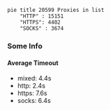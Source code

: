 
```mermaid
pie title 20599 Proxies in list
    "HTTP" : 15151
    "HTTPS": 4402
    "SOCKS" : 3674
```

### Some Info
#### Average Timeout

- mixed: 4.4s
- http: 2.4s
- https: 7.6s
- socks: 6.4s